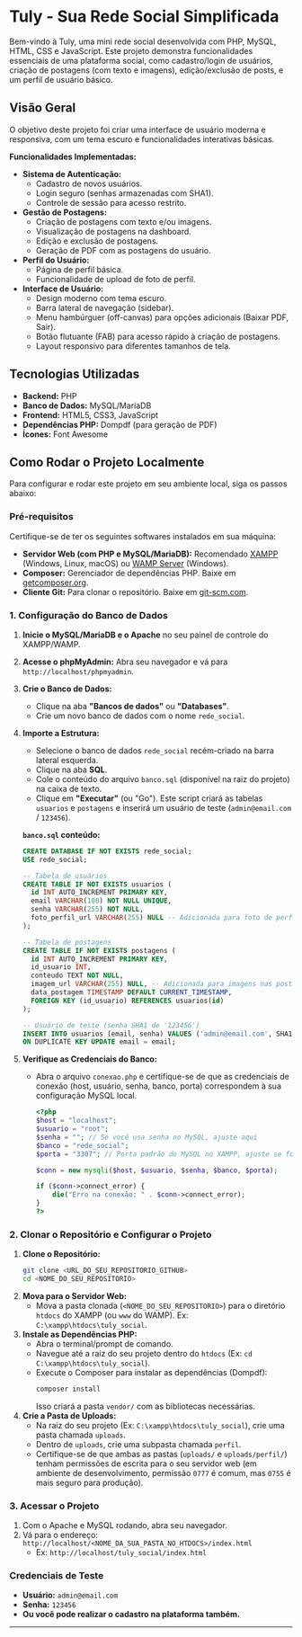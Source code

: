 # Tuly - Sua Rede Social Simplificada

Bem-vindo à Tuly, uma mini rede social desenvolvida com PHP, MySQL, HTML, CSS e JavaScript. Este projeto demonstra funcionalidades essenciais de uma plataforma social, como cadastro/login de usuários, criação de postagens (com texto e imagens), edição/exclusão de posts, e um perfil de usuário básico.

## Visão Geral

O objetivo deste projeto foi criar uma interface de usuário moderna e responsiva, com um tema escuro e funcionalidades interativas básicas.

**Funcionalidades Implementadas:**

* **Sistema de Autenticação:**
    * Cadastro de novos usuários.
    * Login seguro (senhas armazenadas com SHA1).
    * Controle de sessão para acesso restrito.
* **Gestão de Postagens:**
    * Criação de postagens com texto e/ou imagens.
    * Visualização de postagens na dashboard.
    * Edição e exclusão de postagens.
    * Geração de PDF com as postagens do usuário.
* **Perfil do Usuário:**
    * Página de perfil básica.
    * Funcionalidade de upload de foto de perfil.
* **Interface de Usuário:**
    * Design moderno com tema escuro.
    * Barra lateral de navegação (sidebar).
    * Menu hambúrguer (off-canvas) para opções adicionais (Baixar PDF, Sair).
    * Botão flutuante (FAB) para acesso rápido à criação de postagens.
    * Layout responsivo para diferentes tamanhos de tela.

## Tecnologias Utilizadas

* **Backend:** PHP
* **Banco de Dados:** MySQL/MariaDB
* **Frontend:** HTML5, CSS3, JavaScript
* **Dependências PHP:** Dompdf (para geração de PDF)
* **Ícones:** Font Awesome

## Como Rodar o Projeto Localmente

Para configurar e rodar este projeto em seu ambiente local, siga os passos abaixo:

### Pré-requisitos

Certifique-se de ter os seguintes softwares instalados em sua máquina:

* **Servidor Web (com PHP e MySQL/MariaDB):** Recomendado [XAMPP](https://www.apachefriends.org/pt_br/index.html) (Windows, Linux, macOS) ou [WAMP Server](https://www.wampserver.com/) (Windows).
* **Composer:** Gerenciador de dependências PHP. Baixe em [getcomposer.org](https://getcomposer.org/download/).
* **Cliente Git:** Para clonar o repositório. Baixe em [git-scm.com](https://git-scm.com/downloads).

### 1. Configuração do Banco de Dados

1.  **Inicie o MySQL/MariaDB e o Apache** no seu painel de controle do XAMPP/WAMP.
2.  **Acesse o phpMyAdmin:** Abra seu navegador e vá para `http://localhost/phpmyadmin`.
3.  **Crie o Banco de Dados:**
    * Clique na aba **"Bancos de dados"** ou **"Databases"**.
    * Crie um novo banco de dados com o nome `rede_social`.
4.  **Importe a Estrutura:**
    * Selecione o banco de dados `rede_social` recém-criado na barra lateral esquerda.
    * Clique na aba **SQL**.
    * Cole o conteúdo do arquivo `banco.sql` (disponível na raiz do projeto) na caixa de texto.
    * Clique em **"Executar"** (ou "Go"). Este script criará as tabelas `usuarios` e `postagens` e inserirá um usuário de teste (`admin@email.com` / `123456`).

    **`banco.sql` conteúdo:**
    ```sql
    CREATE DATABASE IF NOT EXISTS rede_social;
    USE rede_social;

    -- Tabela de usuários
    CREATE TABLE IF NOT EXISTS usuarios (
      id INT AUTO_INCREMENT PRIMARY KEY,
      email VARCHAR(100) NOT NULL UNIQUE,
      senha VARCHAR(255) NOT NULL,
      foto_perfil_url VARCHAR(255) NULL -- Adicionada para foto de perfil
    );

    -- Tabela de postagens
    CREATE TABLE IF NOT EXISTS postagens (
      id INT AUTO_INCREMENT PRIMARY KEY,
      id_usuario INT,
      conteudo TEXT NOT NULL,
      imagem_url VARCHAR(255) NULL, -- Adicionada para imagens nas postagens
      data_postagem TIMESTAMP DEFAULT CURRENT_TIMESTAMP,
      FOREIGN KEY (id_usuario) REFERENCES usuarios(id)
    );

    -- Usuário de teste (senha SHA1 de '123456')
    INSERT INTO usuarios (email, senha) VALUES ('admin@email.com', SHA1('123456'))
    ON DUPLICATE KEY UPDATE email = email;
    ```
5.  **Verifique as Credenciais do Banco:**
    * Abra o arquivo `conexao.php` e certifique-se de que as credenciais de conexão (host, usuário, senha, banco, porta) correspondem à sua configuração MySQL local.
        ```php
        <?php
        $host = "localhost";
        $usuario = "root";
        $senha = ""; // Se você usa senha no MySQL, ajuste aqui
        $banco = "rede_social";
        $porta = "3307"; // Porta padrão do MySQL no XAMPP, ajuste se for diferente

        $conn = new mysqli($host, $usuario, $senha, $banco, $porta);

        if ($conn->connect_error) {
            die("Erro na conexão: " . $conn->connect_error);
        }
        ?>
        ```

### 2. Clonar o Repositório e Configurar o Projeto

1.  **Clone o Repositório:**
    ```bash
    git clone <URL_DO_SEU_REPOSITORIO_GITHUB>
    cd <NOME_DO_SEU_REPOSITORIO>
    ```
2.  **Mova para o Servidor Web:**
    * Mova a pasta clonada (`<NOME_DO_SEU_REPOSITORIO>`) para o diretório `htdocs` do XAMPP (ou `www` do WAMP). Ex: `C:\xampp\htdocs\tuly_social`.
3.  **Instale as Dependências PHP:**
    * Abra o terminal/prompt de comando.
    * Navegue até a raiz do seu projeto dentro do `htdocs` (Ex: `cd C:\xampp\htdocs\tuly_social`).
    * Execute o Composer para instalar as dependências (Dompdf):
        ```bash
        composer install
        ```
        Isso criará a pasta `vendor/` com as bibliotecas necessárias.
4.  **Crie a Pasta de Uploads:**
    * Na raiz do seu projeto (Ex: `C:\xampp\htdocs\tuly_social`), crie uma pasta chamada `uploads`.
    * Dentro de `uploads`, crie uma subpasta chamada `perfil`.
    * Certifique-se de que ambas as pastas (`uploads/` e `uploads/perfil/`) tenham permissões de escrita para o seu servidor web (em ambiente de desenvolvimento, permissão `0777` é comum, mas `0755` é mais seguro para produção).

### 3. Acessar o Projeto

1.  Com o Apache e MySQL rodando, abra seu navegador.
2.  Vá para o endereço: `http://localhost/<NOME_DA_SUA_PASTA_NO_HTDOCS>/index.html`
    * Ex: `http://localhost/tuly_social/index.html`

### Credenciais de Teste

* **Usuário:** `admin@email.com`
* **Senha:** `123456`
* **Ou você pode realizar o cadastro na plataforma também.**

---
